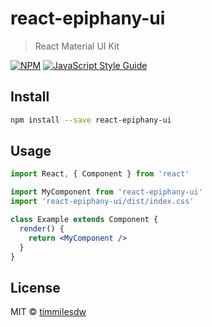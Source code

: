 # react-epiphany-ui

> React Material UI Kit

[![NPM](https://img.shields.io/npm/v/react-epiphany-ui.svg)](https://www.npmjs.com/package/react-epiphany-ui) [![JavaScript Style Guide](https://img.shields.io/badge/code_style-standard-brightgreen.svg)](https://standardjs.com)

## Install

```bash
npm install --save react-epiphany-ui
```

## Usage

```jsx
import React, { Component } from 'react'

import MyComponent from 'react-epiphany-ui'
import 'react-epiphany-ui/dist/index.css'

class Example extends Component {
  render() {
    return <MyComponent />
  }
}
```

## License

MIT © [timmilesdw](https://github.com/timmilesdw)
